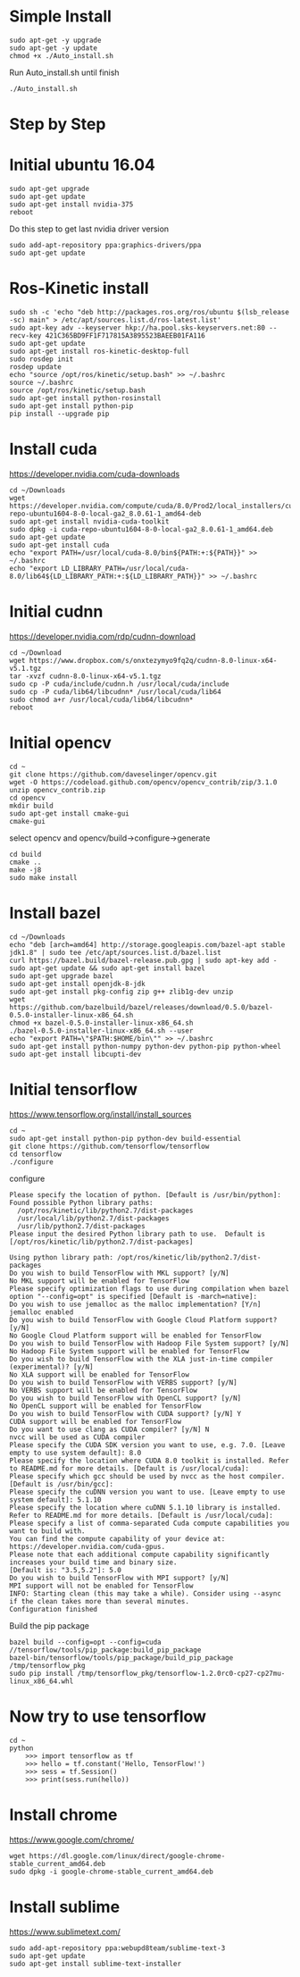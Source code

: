 # Simple Install 
	sudo apt-get -y upgrade
	sudo apt-get -y update
	chmod +x ./Auto_install.sh
Run Auto_install.sh until finish
	
	./Auto_install.sh
	
	
# Step by Step

# Initial ubuntu 16.04
	sudo apt-get upgrade
	sudo apt-get update
	sudo apt-get install nvidia-375
	reboot
Do this step to get last nvidia driver version
	
	sudo add-apt-repository ppa:graphics-drivers/ppa
	sudo apt-get update

# Ros-Kinetic install
	sudo sh -c 'echo "deb http://packages.ros.org/ros/ubuntu $(lsb_release -sc) main" > /etc/apt/sources.list.d/ros-latest.list'
	sudo apt-key adv --keyserver hkp://ha.pool.sks-keyservers.net:80 --recv-key 421C365BD9FF1F717815A3895523BAEEB01FA116
	sudo apt-get update
	sudo apt-get install ros-kinetic-desktop-full
	sudo rosdep init
	rosdep update
	echo "source /opt/ros/kinetic/setup.bash" >> ~/.bashrc
	source ~/.bashrc
	source /opt/ros/kinetic/setup.bash
	sudo apt-get install python-rosinstall
	sudo apt-get install python-pip
	pip install --upgrade pip

# Install cuda
https://developer.nvidia.com/cuda-downloads

	cd ~/Downloads
	wget https://developer.nvidia.com/compute/cuda/8.0/Prod2/local_installers/cuda-repo-ubuntu1604-8-0-local-ga2_8.0.61-1_amd64-deb
	sudo apt-get install nvidia-cuda-toolkit
	sudo dpkg -i cuda-repo-ubuntu1604-8-0-local-ga2_8.0.61-1_amd64.deb
	sudo apt-get update
	sudo apt-get install cuda
	echo "export PATH=/usr/local/cuda-8.0/bin${PATH:+:${PATH}}" >> ~/.bashrc
	echo "export LD_LIBRARY_PATH=/usr/local/cuda-8.0/lib64${LD_LIBRARY_PATH:+:${LD_LIBRARY_PATH}}" >> ~/.bashrc
# Initial cudnn
https://developer.nvidia.com/rdp/cudnn-download

	cd ~/Download
	wget https://www.dropbox.com/s/onxtezymyo9fq2q/cudnn-8.0-linux-x64-v5.1.tgz
	tar -xvzf cudnn-8.0-linux-x64-v5.1.tgz 
	sudo cp -P cuda/include/cudnn.h /usr/local/cuda/include
	sudo cp -P cuda/lib64/libcudnn* /usr/local/cuda/lib64
	sudo chmod a+r /usr/local/cuda/lib64/libcudnn*
	reboot
# Initial opencv
	cd ~
	git clone https://github.com/daveselinger/opencv.git
	wget -O https://codeload.github.com/opencv/opencv_contrib/zip/3.1.0
	unzip opencv_contrib.zip
	cd opencv
	mkdir build
	sudo apt-get install cmake-gui
	cmake-gui
select opencv and opencv/build->configure->generate

	cd build
	cmake ..
	make -j8
	sudo make install
# Install bazel

	cd ~/Downloads
	echo "deb [arch=amd64] http://storage.googleapis.com/bazel-apt stable jdk1.8" | sudo tee /etc/apt/sources.list.d/bazel.list
	curl https://bazel.build/bazel-release.pub.gpg | sudo apt-key add -
	sudo apt-get update && sudo apt-get install bazel
	sudo apt-get upgrade bazel
	sudo apt-get install openjdk-8-jdk
	sudo apt-get install pkg-config zip g++ zlib1g-dev unzip
	wget https://github.com/bazelbuild/bazel/releases/download/0.5.0/bazel-0.5.0-installer-linux-x86_64.sh
	chmod +x bazel-0.5.0-installer-linux-x86_64.sh
	./bazel-0.5.0-installer-linux-x86_64.sh --user
	echo "export PATH=\"$PATH:$HOME/bin\"" >> ~/.bashrc
	sudo apt-get install python-numpy python-dev python-pip python-wheel
	sudo apt-get install libcupti-dev 
# Initial tensorflow
https://www.tensorflow.org/install/install_sources
	
	cd ~
	sudo apt-get install python-pip python-dev build-essential 
	git clone https://github.com/tensorflow/tensorflow 
	cd tensorflow
	./configure
configure

	Please specify the location of python. [Default is /usr/bin/python]: 
	Found possible Python library paths:
	  /opt/ros/kinetic/lib/python2.7/dist-packages
	  /usr/local/lib/python2.7/dist-packages
	  /usr/lib/python2.7/dist-packages
	Please input the desired Python library path to use.  Default is [/opt/ros/kinetic/lib/python2.7/dist-packages]

	Using python library path: /opt/ros/kinetic/lib/python2.7/dist-packages
	Do you wish to build TensorFlow with MKL support? [y/N] 
	No MKL support will be enabled for TensorFlow
	Please specify optimization flags to use during compilation when bazel option "--config=opt" is specified [Default is -march=native]: 
	Do you wish to use jemalloc as the malloc implementation? [Y/n] 
	jemalloc enabled
	Do you wish to build TensorFlow with Google Cloud Platform support? [y/N] 
	No Google Cloud Platform support will be enabled for TensorFlow
	Do you wish to build TensorFlow with Hadoop File System support? [y/N] 
	No Hadoop File System support will be enabled for TensorFlow
	Do you wish to build TensorFlow with the XLA just-in-time compiler (experimental)? [y/N] 
	No XLA support will be enabled for TensorFlow
	Do you wish to build TensorFlow with VERBS support? [y/N] 
	No VERBS support will be enabled for TensorFlow
	Do you wish to build TensorFlow with OpenCL support? [y/N] 
	No OpenCL support will be enabled for TensorFlow
	Do you wish to build TensorFlow with CUDA support? [y/N] Y
	CUDA support will be enabled for TensorFlow
	Do you want to use clang as CUDA compiler? [y/N] N
	nvcc will be used as CUDA compiler
	Please specify the CUDA SDK version you want to use, e.g. 7.0. [Leave empty to use system default]: 8.0
	Please specify the location where CUDA 8.0 toolkit is installed. Refer to README.md for more details. [Default is /usr/local/cuda]: 
	Please specify which gcc should be used by nvcc as the host compiler. [Default is /usr/bin/gcc]: 
	Please specify the cuDNN version you want to use. [Leave empty to use system default]: 5.1.10
	Please specify the location where cuDNN 5.1.10 library is installed. Refer to README.md for more details. [Default is /usr/local/cuda]: 
	Please specify a list of comma-separated Cuda compute capabilities you want to build with.
	You can find the compute capability of your device at: https://developer.nvidia.com/cuda-gpus.
	Please note that each additional compute capability significantly increases your build time and binary size.
	[Default is: "3.5,5.2"]: 5.0
	Do you wish to build TensorFlow with MPI support? [y/N] 
	MPI support will not be enabled for TensorFlow
	INFO: Starting clean (this may take a while). Consider using --async if the clean takes more than several minutes.
	Configuration finished


	
Build the pip package

	bazel build --config=opt --config=cuda //tensorflow/tools/pip_package:build_pip_package 
	bazel-bin/tensorflow/tools/pip_package/build_pip_package /tmp/tensorflow_pkg
	sudo pip install /tmp/tensorflow_pkg/tensorflow-1.2.0rc0-cp27-cp27mu-linux_x86_64.whl 
# Now try to use tensorflow
	
	cd ~
	python
		>>> import tensorflow as tf
		>>> hello = tf.constant('Hello, TensorFlow!')
		>>> sess = tf.Session()
		>>> print(sess.run(hello))
# Install chrome
https://www.google.com/chrome/

	wget https://dl.google.com/linux/direct/google-chrome-stable_current_amd64.deb
	sudo dpkg -i google-chrome-stable_current_amd64.deb
	
# Install sublime
https://www.sublimetext.com/

	sudo add-apt-repository ppa:webupd8team/sublime-text-3
	sudo apt-get update
	sudo apt-get install sublime-text-installer

